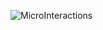 
![MicroInteractions](https://github.com/user-attachments/assets/a77c7cc1-c574-4ac5-bf4a-fd06a0dc2921)
